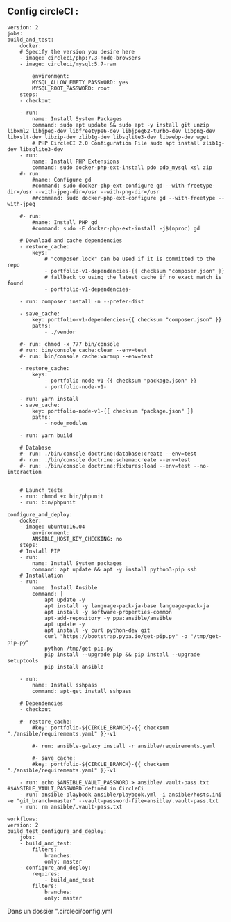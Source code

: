 Config circleCI :
-------------------

    version: 2
    jobs:
    build_and_test:
        docker:
        # Specify the version you desire here
        - image: circleci/php:7.3-node-browsers
        - image: circleci/mysql:5.7-ram

            environment:
            MYSQL_ALLOW_EMPTY_PASSWORD: yes
            MYSQL_ROOT_PASSWORD: root
        steps:
        - checkout

        - run:
            name: Install System Packages
            command: sudo apt update && sudo apt -y install git unzip libxml2 libjpeg-dev libfreetype6-dev libjpeg62-turbo-dev libpng-dev libxslt-dev libzip-dev zlib1g-dev libsqlite3-dev libwebp-dev wget
            # PHP CircleCI 2.0 Configuration File sudo apt install zlib1g-dev libsqlite3-dev
        - run:
            name: Install PHP Extensions
            command: sudo docker-php-ext-install pdo pdo_mysql xsl zip
        #- run:
            #name: Configure gd
            #command: sudo docker-php-ext-configure gd --with-freetype-dir=/usr --with-jpeg-dir=/usr --with-png-dir=/usr
            ##command: sudo docker-php-ext-configure gd --with-freetype --with-jpeg

        #- run:
            #name: Install PHP gd
            #command: sudo -E docker-php-ext-install -j$(nproc) gd

        # Download and cache dependencies
        - restore_cache:
            keys:
                # "composer.lock" can be used if it is committed to the repo
                - portfolio-v1-dependencies-{{ checksum "composer.json" }}
                # fallback to using the latest cache if no exact match is found
                - portfolio-v1-dependencies-

        - run: composer install -n --prefer-dist

        - save_cache:
            key: portfolio-v1-dependencies-{{ checksum "composer.json" }}
            paths:
                - ./vendor

        #- run: chmod -x 777 bin/console
        # run: bin/console cache:clear --env=test
        #- run: bin/console cache:warmup --env=test

        - restore_cache:
            keys:
                - portfolio-node-v1-{{ checksum "package.json" }}
                - portfolio-node-v1-

        - run: yarn install
        - save_cache:
            key: portfolio-node-v1-{{ checksum "package.json" }}
            paths:
                - node_modules

        - run: yarn build

        # Database
        #- run: ./bin/console doctrine:database:create --env=test
        #- run: ./bin/console doctrine:schema:create --env=test
        #- run: ./bin/console doctrine:fixtures:load --env=test --no-interaction


        # Launch tests
        - run: chmod +x bin/phpunit
        - run: bin/phpunit

    configure_and_deploy:
        docker:
        - image: ubuntu:16.04
            environment:
            ANSIBLE_HOST_KEY_CHECKING: no
        steps:
        # Install PIP
        - run:
            name: Install System packages
            command: apt update && apt -y install python3-pip ssh
        # Installation
        - run:
            name: Install Ansible
            command: |
                apt update -y
                apt install -y language-pack-ja-base language-pack-ja
                apt install -y software-properties-common
                apt-add-repository -y ppa:ansible/ansible
                apt update -y
                apt install -y curl python-dev git
                curl "https://bootstrap.pypa.io/get-pip.py" -o "/tmp/get-pip.py"
                python /tmp/get-pip.py
                pip install --upgrade pip && pip install --upgrade setuptools
                pip install ansible

        - run:
            name: Install sshpass
            command: apt-get install sshpass

        # Dependencies
        - checkout

        #- restore_cache:
            #key: portfolio-${CIRCLE_BRANCH}-{{ checksum "./ansible/requirements.yaml" }}-v1

            #- run: ansible-galaxy install -r ansible/requirements.yaml

            #- save_cache:
            #key: portfolio-${CIRCLE_BRANCH}-{{ checksum "./ansible/requirements.yaml" }}-v1

        - run: echo $ANSIBLE_VAULT_PASSWORD > ansible/.vault-pass.txt #$ANSIBLE_VAULT_PASSWORD defined in CircleCi
        - run: ansible-playbook ansible/playbook.yml -i ansible/hosts.ini -e "git_branch=master" --vault-password-file=ansible/.vault-pass.txt
        - run: rm ansible/.vault-pass.txt

    workflows:
    version: 2
    build_test_configure_and_deploy:
        jobs:
        - build_and_test:
            filters:
                branches:
                only: master
        - configure_and_deploy:
            requires:
                - build_and_test
            filters:
                branches:
                only: master

Dans un dossier ".circleci/config.yml
